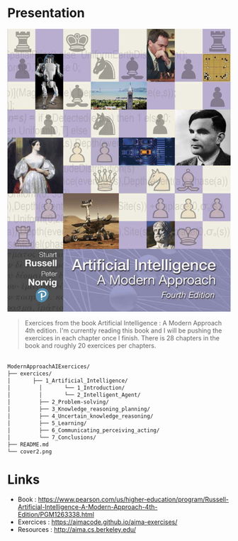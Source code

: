 # Presentation

<p align="center"><img src="cover2.jpg"></p>

>Exercices from the book Artificial Intelligence : A Modern Approach 4th edition. I'm currently reading this book and I will be pushing the exercices in each chapter once I finish. There is 28 chapters in the book and roughly 20 exercices per chapters.

<pre><code>
ModernApproachAIExercices/
├── exercices/
│   	├── 1_Artificial_Intelligence/   
│         │       └── 1_Introduction/ 
│         │       └── 2_Intelligent_Agent/ 
│         ├── 2_Problem-solving/ 	 
│         ├── 3_Knowledge_reasoning_planning/ 	 
│         ├── 4_Uncertain_knowledge_reasoning/ 	 
│         ├── 5_Learning/ 	 
│         ├── 6_Communicating_perceiving_acting/ 	 
│         └── 7_Conclusions/ 	 	 
├── README.md		          
└── cover2.png
</pre></code>

# Links

- Book : https://www.pearson.com/us/higher-education/program/Russell-Artificial-Intelligence-A-Modern-Approach-4th-Edition/PGM1263338.html
- Exercices : https://aimacode.github.io/aima-exercises/
- Resources : http://aima.cs.berkeley.edu/
